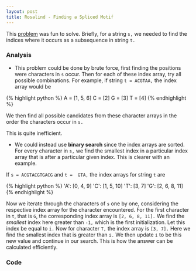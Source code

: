 ```yaml
---
layout: post
title: Rosalind - Finding a Spliced Motif
---
```


This [problem](http://rosalind.info/problems/sseq/) was fun to solve. Briefly, for a string `s,` we needed to find the indices where it occurs as a subsequence in string `t.`

### Analysis
*  This problem could be done by brute force, first finding the positions were characters in `s` occur. Then for each of these index array, try all possible combinations. For example, if string `t = ACGTAA,` the index array would be 

{% highlight python %}
A = [1, 5, 6]
C = [2]
G = [3]
T = [4]
{% endhighlight %}

We then find all possible candidates from these character arrays in the order the characters occur in `s.`

This is quite inefficient.

*  We could instead use **binary search** since the index arrays are sorted. For every character in `s,` we find the smallest index in a particular index array that is after a particular given index. This is clearer with an example.

If `s = ACGTACGTGACG` and `t =  GTA,` the index arrays for string `t` are

{% highlight python %}
'A': [0, 4, 9] 
'C': [1, 5, 10] 
'T': [3, 7] 
'G': [2, 6, 8, 11]
{% endhighlight %}

Now we iterate through the characters of `s` one by one, considering the respective index array for the character encountered. For the first character in `t`, that is `G`, the corresponding index array is `[2, 6, 8, 11].` We find the *smallest* index here greater than `-1,` which is the first initialization. Let this index be equal to `i.` Now for character `T,` the index array is `[3, 7].` Here we find the smallest index that is greater than `i.` We then update `i` to be this new value and continue in our search. This is how the answer can be calculated efficiently.

### Code
<script src="https://gist.github.com/adijo/97a049b22ce3eda8aa11.js"></script>